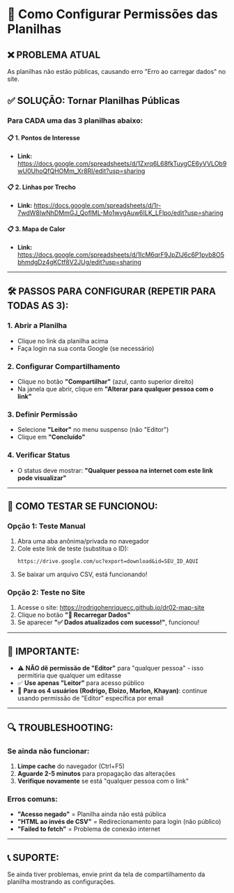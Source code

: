 # 🔧 Como Configurar Permissões das Planilhas

## ❌ **PROBLEMA ATUAL**
As planilhas não estão públicas, causando erro "Erro ao carregar dados" no site.

## ✅ **SOLUÇÃO: Tornar Planilhas Públicas**

### **Para CADA uma das 3 planilhas abaixo:**

#### **📋 1. Pontos de Interesse**
- **Link:** https://docs.google.com/spreadsheets/d/1Zxrq6L68fkTuygCE6yVVLOb9wU0UhoQfQHOMm_Xr8RI/edit?usp=sharing

#### **📋 2. Linhas por Trecho** 
- **Link:** https://docs.google.com/spreadsheets/d/1r-7wdW8IwNhDMmGJ_QoflML-Mo1wvgAuw6ILK_LFlpo/edit?usp=sharing

#### **📋 3. Mapa de Calor**
- **Link:** https://docs.google.com/spreadsheets/d/1IcM6qrF9JpZlJ6c6P1pvb8O5bhmdgDz4gKCtf8V2JUg/edit?usp=sharing

---

## 🛠️ **PASSOS PARA CONFIGURAR (REPETIR PARA TODAS AS 3):**

### **1. Abrir a Planilha**
- Clique no link da planilha acima
- Faça login na sua conta Google (se necessário)

### **2. Configurar Compartilhamento**
- Clique no botão **"Compartilhar"** (azul, canto superior direito)
- Na janela que abrir, clique em **"Alterar para qualquer pessoa com o link"**

### **3. Definir Permissão**
- Selecione **"Leitor"** no menu suspenso (não "Editor")
- Clique em **"Concluído"**

### **4. Verificar Status**
- O status deve mostrar: **"Qualquer pessoa na internet com este link pode visualizar"**

---

## 🧪 **COMO TESTAR SE FUNCIONOU:**

### **Opção 1: Teste Manual**
1. Abra uma aba anônima/privada no navegador
2. Cole este link de teste (substitua o ID):
   ```
   https://drive.google.com/uc?export=download&id=SEU_ID_AQUI
   ```
3. Se baixar um arquivo CSV, está funcionando!

### **Opção 2: Teste no Site**
1. Acesse o site: https://rodrigohenriquecc.github.io/dr02-map-site
2. Clique no botão **"🔄 Recarregar Dados"**
3. Se aparecer **"✅ Dados atualizados com sucesso!"**, funcionou!

---

## 🚨 **IMPORTANTE:**

- ⚠️ **NÃO dê permissão de "Editor"** para "qualquer pessoa" - isso permitiria que qualquer um editasse
- ✅ **Use apenas "Leitor"** para acesso público
- 👥 **Para os 4 usuários (Rodrigo, Eloizo, Marlon, Khayan)**: continue usando permissão de "Editor" específica por email

---

## 🔍 **TROUBLESHOOTING:**

### **Se ainda não funcionar:**
1. **Limpe cache** do navegador (Ctrl+F5)
2. **Aguarde 2-5 minutos** para propagação das alterações
3. **Verifique novamente** se está "qualquer pessoa com o link"

### **Erros comuns:**
- **"Acesso negado"** = Planilha ainda não está pública
- **"HTML ao invés de CSV"** = Redirecionamento para login (não público)
- **"Failed to fetch"** = Problema de conexão internet

---

## 📞 **SUPORTE:**
Se ainda tiver problemas, envie print da tela de compartilhamento da planilha mostrando as configurações.
